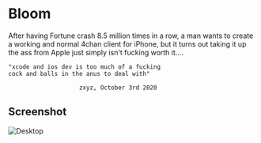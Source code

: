 # Bloom

After having Fortune crash 8.5 million times in a row, a man wants to create a working and normal 4chan client for iPhone, but it turns out taking it up the ass from Apple just simply isn't fucking worth it....

	"xcode and ios dev is too much of a fucking
	cock and balls in the anus to deal with"	
			
						zxyz, October 3rd 2020

## Screenshot

![Desktop](https://i.arxius.io/aa1a28fd.jpg)
